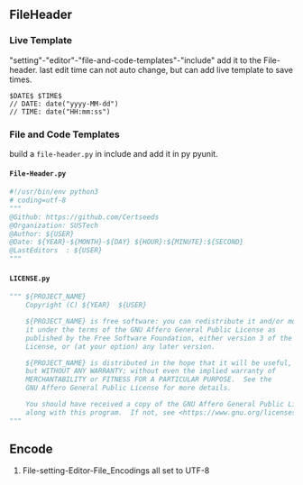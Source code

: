 <!--
 * @Github: https://github.com/Certseeds/tricks
 * @Organization: SUSTech
 * @Author: nanoseeds
 * @Date: 2020-03-26 11:25:52
 * @LastEditors: nanoseeds
 * @LastEditTime: 2020-03-26 12:07:55
 -->
## FileHeader
### Live Template
"setting"-"editor"-"file-and-code-templates"-"include"
add it to the File-header.
last edit time can not auto change,
but can add live template to save times.
``` VHL
$DATE$ $TIME$
// DATE: date("yyyy-MM-dd")
// TIME: date("HH:mm:ss")
```
### File and Code Templates
build a `file-header.py` in include and add it in py pyunit.  
#### `File-Header.py`
``` python
#!/usr/bin/env python3
# coding=utf-8
"""
@Github: https://github.com/Certseeds
@Organization: SUSTech
@Author: ${USER}
@Date: ${YEAR}-${MONTH}-${DAY} ${HOUR}:${MINUTE}:${SECOND} 
@LastEditors  : ${USER}
"""
```
#### `LICENSE.py`
``` python
""" ${PROJECT_NAME} 
    Copyright (C) ${YEAR}  ${USER}

    ${PROJECT_NAME} is free software: you can redistribute it and/or modify
    it under the terms of the GNU Affero General Public License as
    published by the Free Software Foundation, either version 3 of the
    License, or (at your option) any later version.

    ${PROJECT_NAME} is distributed in the hope that it will be useful,
    but WITHOUT ANY WARRANTY; without even the implied warranty of
    MERCHANTABILITY or FITNESS FOR A PARTICULAR PURPOSE.  See the
    GNU Affero General Public License for more details.

    You should have received a copy of the GNU Affero General Public License
    along with this program.  If not, see <https://www.gnu.org/licenses/>.
"""
```
## Encode
1. File-setting-Editor-File_Encodings all set to UTF-8